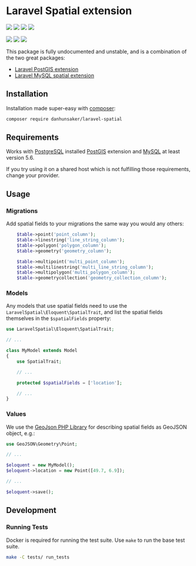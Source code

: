 # Laravel Spatial extension

[![](https://img.shields.io/packagist/l/danhunsaker/laravel-spatial.svg?style=flat-square)](https://packagist.org/packages/danhunsaker/laravel-spatial)
[![](https://img.shields.io/packagist/php-v/danhunsaker/laravel-spatial.svg?style=flat-square)](https://packagist.org/packages/danhunsaker/laravel-spatial)
[![](https://img.shields.io/packagist/v/danhunsaker/laravel-spatial.svg?style=flat-square)](https://packagist.org/packages/danhunsaker/laravel-spatial)
[![](https://img.shields.io/packagist/dt/danhunsaker/laravel-spatial.svg?style=flat-square)](https://packagist.org/packages/danhunsaker/laravel-spatial)

[![](https://img.shields.io/travis/danhunsaker/laravel-spatial.svg?style=flat-square)](https://github.com/danhunsaker/laravel-spatial)
[![](https://img.shields.io/codecov/c/github/danhunsaker/laravel-spatial.svg?style=flat-square)](https://codecov.io/gh/danhunsaker/laravel-spatial)
[![](https://img.shields.io/scrutinizer/g/danhunsaker/laravel-spatial.svg?style=flat-square)](https://scrutinizer-ci.com/g/danhunsaker/laravel-spatial/)

This package is fully undocumented and unstable, and is a combination of the two great packages:

-   [Laravel PostGIS extension](https://github.com/njbarrett/laravel-postgis)
-   [Laravel MySQL spatial extension](https://github.com/grimzy/laravel-mysql-spatial)

## Installation

Installation made super-easy with [composer](https://getcomposer.org):

```bash
composer require danhunsaker/laravel-spatial
```

## Requirements

Works with [PostgreSQL](https://www.postgresql.org) installed [PostGIS](http://postgis.net) extension and [MySQL](http://mysql.com) at least version 5.6.

If you try using it on a shared host which is not fulfilling those requirements, change your provider.

## Usage

### Migrations

Add spatial fields to your migrations the same way you would any others:

```php
    $table->point('point_column');
    $table->linestring('line_string_column');
    $table->polygon('polygon_column');
    $table->geometry('geometry_column');

    $table->multipoint('multi_point_column');
    $table->multilinestring('multi_line_string_column');
    $table->multipolygon('multi_polygon_column');
    $table->geometrycollection('geometry_collection_column');
```

### Models

Any models that use spatial fields need to use the `LaravelSpatial\Eloquent\SpatialTrait`, and list the spatial fields themselves in the `$spatialFields` property:

```php
use LaravelSpatial\Eloquent\SpatialTrait;

// ...

class MyModel extends Model
{
    use SpatialTrait;

    // ...

    protected $spatialFields = ['location'];

    // ...
}
```

### Values

We use the [GeoJson PHP Library](http://jmikola.github.io/geojson/) for describing spatial fields as GeoJSON object, e.g.:

```php
use GeoJSON\Geometry\Point;

// ...

$eloquent = new MyModel();
$eloquent->location = new Point([49.7, 6.9]);

// ...

$eloquent->save();
```

## Development

### Running Tests

Docker is required for running the test suite.  Use `make` to run the base test suite.

```bash
make -C tests/ run_tests
```
